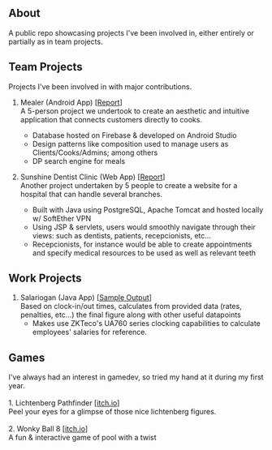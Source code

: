 
<h2>About</h2>

A public repo showcasing projects I've been involved in, either entirely or partially as in team projects.

<h2>Team Projects</h2>
Projects I've been involved in with major contributions.

1. Mealer (Android App) [<a href="https://github.com/justin-zz/Projects/blob/main/Project%20Files/Mealer%20Project%20Report.pdf" target="_blank">Report</a>]
   <br>A 5-person project we undertook to create an aesthetic and intuitive application that connects customers directly to cooks.
   - Database hosted on Firebase & developed on Android Studio
   - Design patterns like composition used to manage users as Clients/Cooks/Admins; among others
   - DP search engine for meals
     
2. Sunshine Dentist Clinic (Web App) [<a href="https://github.com/justin-zz/Projects/blob/main/Project%20Files/Sunshine%20Dentist%20Clinic%20Project%20Report.pdf" target="_blank">Report</a>]
   <br>Another project undertaken by 5 people to create a website for a hospital that can handle several branches.
   - Built with Java using PostgreSQL, Apache Tomcat and hosted locally w/ SoftEther VPN
   - Using JSP & servlets, users would smoothly navigate through their views: such as dentists, patients, recepcionists, etc...
   - Recepcionists, for instance would be able to create appointments and specify medical resources to be used as well as relevant teeth


<h2>Work Projects</h2>

1. Salariogan (Java App) [<a href="https://github.com/justin-zz/Projects/blob/main/Project%20Files/Salariogan%20sample%20output.png" target="_blank">Sample Output</a>]
   <br>Based on clock-in/out times, calculates from provided data (rates, penalties, etc...) the final figure along with other useful datapoints
   - Makes use ZKTeco's UA760 series clocking capabilities to calculate employees' salaries for reference.

<h2>Games</h2>
I've always had an interest in gamedev, so tried my hand at it during my first year.<br>
<br>
1. Lichtenberg Pathfinder [<a href="https://justin-pal.itch.io/lichtpath" target="_blank">itch.io</a>]
   <br>Peel your eyes for a glimpse of those nice lichtenberg figures.
   <br>
<br>2. Wonky Ball 8 [<a href="https://justin-pal.itch.io/wonkyball" target="_blank">itch.io</a>]
   <br>A fun & interactive game of pool with a twist
